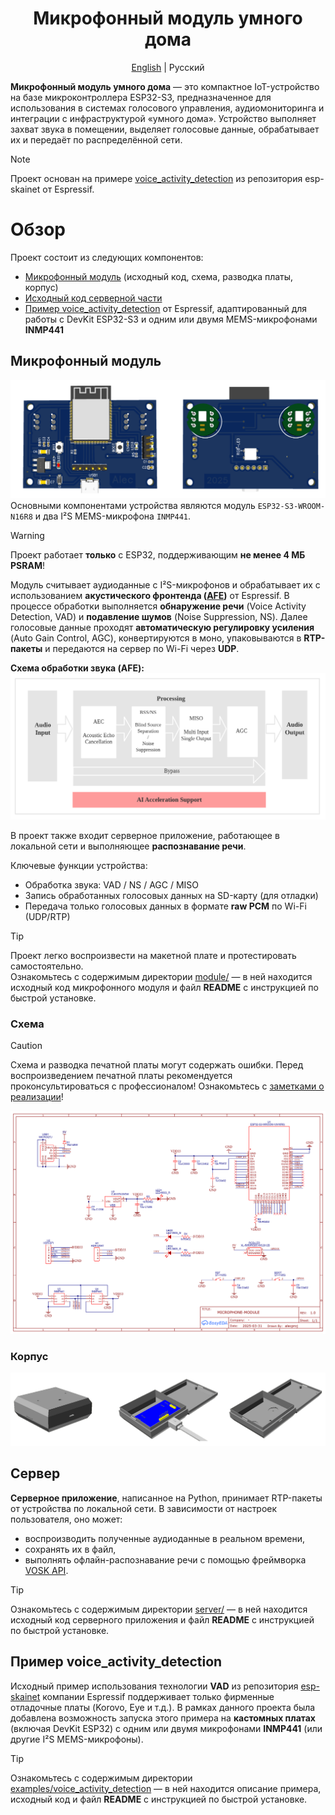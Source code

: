 <div align="center">
  
# Микрофонный модуль умного дома
[English](./README.md) | Русский
</div>

**Микрофонный модуль умного дома** — это компактное IoT-устройство на базе микроконтроллера ESP32-S3, предназначенное для использования в системах голосового управления, аудиомониторинга и интеграции с инфраструктурой «умного дома». Устройство выполняет захват звука в помещении, выделяет голосовые данные, обрабатывает их и передаёт по распределённой сети.

>[!NOTE]
Проект основан на примере [voice_activity_detection](https://github.com/espressif/esp-skainet/tree/master/examples/voice_activity_detection) из репозитория esp-skainet от Espressif.
# Обзор

Проект состоит из следующих компонентов:
- [Микрофонный модуль](#микрофонный-модуль) (исходный код, схема, разводка платы, корпус)
- [Исходный код серверной части](#сервер)
- [Пример voice_activity_detection](#пример-voice_activity_detection) от Espressif, адаптированный для работы с DevKit ESP32-S3 и одним или двумя MEMS-микрофонами **INMP441**

## Микрофонный модуль
![Плата микрофонного модуля](./img/module-pcb-view.png)
Основными компонентами устройства являются модуль `ESP32-S3-WROOM-N16R8` и два I²S MEMS-микрофона `INMP441`.

> [!WARNING]  
> Проект работает **только** с ESP32, поддерживающим **не менее 4 МБ PSRAM**!

Модуль считывает аудиоданные с I²S-микрофонов и обрабатывает их с использованием **акустического фронтенда ([AFE](https://docs.espressif.com/projects/esp-sr/en/latest/esp32s3/audio_front_end/README.html))** от Espressif. В процессе обработки выполняется **обнаружение речи** (Voice Activity Detection, VAD) и **подавление шумов** (Noise Suppression, NS). Далее голосовые данные проходят **автоматическую регулировку усиления** (Auto Gain Control, AGC), конвертируются в моно, упаковываются в **RTP-пакеты** и передаются на сервер по Wi-Fi через **UDP**.

**Схема обработки звука (AFE):**
![Схема обработки звука AFE](./img/afe-processing.png)

В проект также входит серверное приложение, работающее в локальной сети и выполняющее **распознавание речи**.

Ключевые функции устройства:
- Обработка звука: VAD / NS / AGC / MISO
- Запись обработанных голосовых данных на SD-карту (для отладки)
- Передача только голосовых данных в формате **raw PCM** по Wi-Fi (UDP/RTP)

>[!TIP]  
Проект легко воспроизвести на макетной плате и протестировать самостоятельно.  
Ознакомьтесь с содержимым директории [module/](./module) — в ней находится исходный код микрофонного модуля и файл **README** с инструкцией по быстрой установке.

### Схема

> [!CAUTION]
> Схема и разводка печатной платы могут содержать ошибки. Перед воспроизведением печатной платы рекомендуется проконсультироваться с профессионалом!
> Ознакомьтесь с [заметками о реализации](./pcb/README.ru.md)!


![Принципиальная схема устройства](./img/schematic.png)
### Корпус
![Корпус устройства](./img/corps.png)
## Сервер

**Серверное приложение**, написанное на Python, принимает RTP-пакеты от устройства по локальной сети. В зависимости от настроек пользователя, оно может:
- воспроизводить полученные аудиоданные в реальном времени,
- сохранять их в файл,
- выполнять офлайн-распознавание речи с помощью фреймворка [VOSK API](https://github.com/alphacep/vosk-api).

>[!TIP]
>Ознакомьтесь с содержимым директории [server/](./server) — в ней находится исходный код серверного приложения и файл **README** с инструкцией по быстрой установке.

## Пример voice_activity_detection

Исходный пример использования технологии **VAD** из репозитория [esp-skainet](https://github.com/espressif/esp-skainet) компании Espressif поддерживает только фирменные отладочные платы (Korovo, Eye и т.д.). В рамках данного проекта была добавлена возможность запуска этого примера на **кастомных платах** (включая DevKit ESP32) с одним или двумя микрофонами **INMP441** (или другие I²S MEMS-микрофоны).
>[!TIP]
>Ознакомьтесь с содержимым директории [examples/voice_activity_detection](./examples/voice_activity_detection) — в ней находится описание примера, исходный код и файл **README** с инструкцией по быстрой установке.
